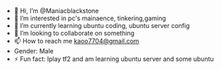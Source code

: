 - 👋 Hi, I’m @Maniacblackstone
- 👀 I’m interested in pc's mainaence, tinkering,gaming
- 🌱 I’m currently learning ubuntu coding, ubuntu server config
- 💞️ I’m looking to collaborate on something
- 📫 How to reach me kaoo7704@gmail.com
- Gender: Male
- ⚡ Fun fact: Iplay tf2 and am learning ubuntu server and some ubuntu

<!---
Maniacblackstone/Maniacblackstone is a ✨ special ✨ repository because its `README.md` (this file) appears on your GitHub profile.
You can click the Preview link to take a look at your changes.
--->
